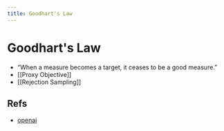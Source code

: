```yaml
---
title: Goodhart's Law
---
```


# Goodhart's Law
- “When a measure becomes a target, it ceases to be a good measure.”
- [[Proxy Objective]]
- [[Rejection Sampling]]

## Refs
- [openai](https://openai.com/blog/measuring-goodharts-law/)


































































































